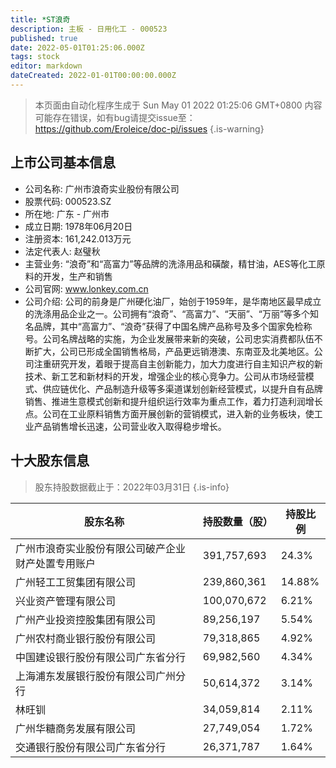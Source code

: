 ```yaml
---
title: *ST浪奇
description: 主板 - 日用化工 - 000523
published: true
date: 2022-05-01T01:25:06.000Z
tags: stock
editor: markdown
dateCreated: 2022-01-01T00:00:00.000Z
---
```


> 本页面由自动化程序生成于 Sun May 01 2022 01:25:06 GMT+0800
> 内容可能存在错误，如有bug请提交issue至：https://github.com/Eroleice/doc-pi/issues
{.is-warning}

## 上市公司基本信息
- 公司名称: 广州市浪奇实业股份有限公司
- 股票代码: 000523.SZ
- 所在地: 广东 - 广州市
- 成立日期: 1978年06月20日
- 注册资本: 161,242.013万元
- 法定代表人: 赵璧秋
- 主营业务: “浪奇”和“高富力”等品牌的洗涤用品和磺酸，精甘油，AES等化工原料的开发，生产和销售
- 公司官网: www.lonkey.com.cn
- 公司介绍: 公司的前身是广州硬化油厂，始创于1959年，是华南地区最早成立的洗涤用品企业之一。公司拥有“浪奇”、“高富力”、“天丽”、“万丽”等多个知名品牌，其中“高富力”、“浪奇”获得了中国名牌产品称号及多个国家免检称号。公司名牌战略的实施，为企业发展带来新的突破，公司忠实消费都队伍不断扩大，公司已形成全国销售格局，产品更远销港澳、东南亚及北美地区。公司注重研究开发，着眼于提高自主创新能力，加大力度进行自主知识产权的新技术、新工艺和新材料的开发，增强企业的核心竞争力。公司从市场经营模式、供应链优化、产品制造升级等多渠道谋划创新经营模式，以提升自有品牌销售、推进生意模式创新和提升组织运行效率为重点工作，着力打造利润增长点。公司在工业原料销售方面开展创新的营销模式，进入新的业务板块，使工业产品销售增长迅速，公司营业收入取得稳步增长。


## 十大股东信息
> 股东持股数据截止于：2022年03月31日
{.is-info}

| 股东名称 | 持股数量（股） | 持股比例 |
| --- | --- | --- |
| 广州市浪奇实业股份有限公司破产企业财产处置专用账户 | 391,757,693 | 24.3% |
| 广州轻工工贸集团有限公司 | 239,860,361 | 14.88% |
| 兴业资产管理有限公司 | 100,070,672 | 6.21% |
| 广州产业投资控股集团有限公司 | 89,256,197 | 5.54% |
| 广州农村商业银行股份有限公司 | 79,318,865 | 4.92% |
| 中国建设银行股份有限公司广东省分行 | 69,982,560 | 4.34% |
| 上海浦东发展银行股份有限公司广州分行 | 50,614,372 | 3.14% |
| 林旺钏 | 34,059,814 | 2.11% |
| 广州华糖商务发展有限公司 | 27,749,054 | 1.72% |
| 交通银行股份有限公司广东省分行 | 26,371,787 | 1.64% |




